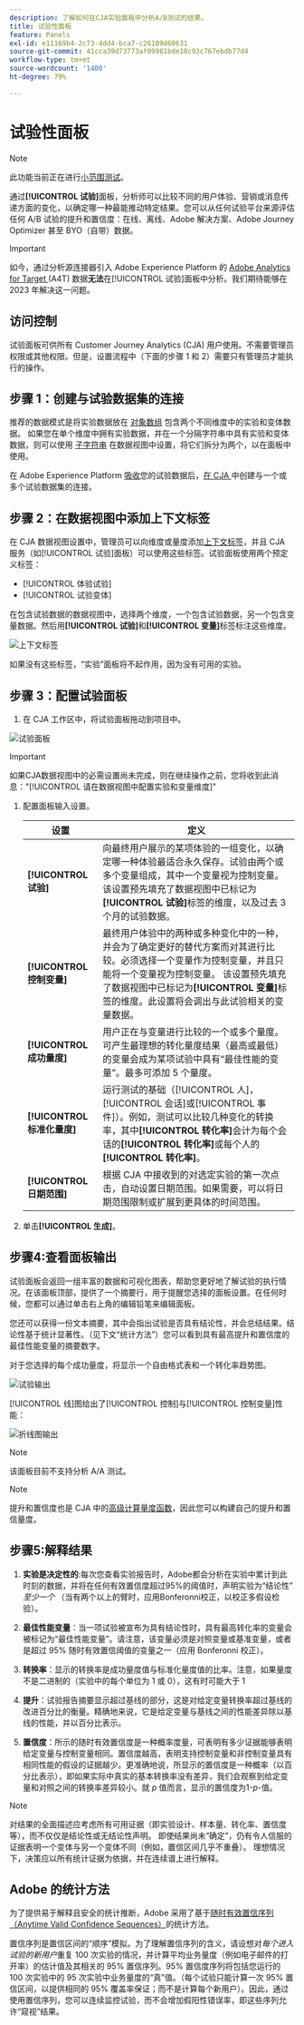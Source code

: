 ```yaml
---
description: 了解如何在CJA实验面板中分析A/B测试的结果。
title: 试验性面板
feature: Panels
exl-id: e11169b4-2c73-4dd4-bca7-c26189d60631
source-git-commit: 41cca39d73773af09981bde10c93c767ebdb77d4
workflow-type: tm+mt
source-wordcount: '1400'
ht-degree: 79%

---
```


# 试验性面板

>[!NOTE]
>
>此功能当前正在进行[小范围测试](/help/release-notes/releases.md)。

通过&#x200B;**[!UICONTROL 试验]**&#x200B;面板，分析师可以比较不同的用户体验、营销或消息传递方面的变化，以确定哪一种最能推动特定结果。您可以从任何试验平台来源评估任何 A/B 试验的提升和置信度：在线、离线、Adobe 解决方案、Adobe Journey Optimizer 甚至 BYO（自带）数据。 

>[!IMPORTANT]
>
>如今，通过分析源连接器引入 Adobe Experience Platform 的 [Adobe Analytics for Target ](https://experienceleague.adobe.com/docs/target/using/integrate/a4t/a4t.html?lang=zh-Hans)(A4T) 数据&#x200B;**无法**&#x200B;在[!UICONTROL 试验]面板中分析。我们期待能够在 2023 年解决这一问题。

## 访问控制

试验面板可供所有 Customer Journey Analytics (CJA) 用户使用。不需要管理员权限或其他权限。但是，设置流程中（下面的步骤 1 和 2）需要只有管理员才能执行的操作。

## 步骤 1：创建与试验数据集的连接

推荐的数据模式是将实验数据放在 [对象数组](https://experienceleague.adobe.com/docs/experience-platform/xdm/ui/fields/array.html?lang=en) 包含两个不同维度中的实验和变体数据。 如果您在单个维度中拥有实验数据，并在一个分隔字符串中具有实验和变体数据，则可以使用 [子字符串](/help/data-views/component-settings/substring.md) 在数据视图中设置，将它们拆分为两个，以在面板中使用。

在 Adobe Experience Platform [吸收](https://experienceleague.adobe.com/docs/experience-platform/ingestion/home.html?lang=zh-Hans)您的试验数据后，[在 CJA ](/help/connections/create-connection.md)中创建与一个或多个试验数据集的连接。

## 步骤 2：在数据视图中添加上下文标签

在 CJA 数据视图设置中，管理员可以向维度或量度添加[上下文标签](/help/data-views/component-settings/overview.md)，并且 CJA 服务（如[!UICONTROL 试验]面板）可以使用这些标签。试验面板使用两个预定义标签：

* [!UICONTROL 体验试验]
* [!UICONTROL 试验变体]

在包含试验数据的数据视图中，选择两个维度，一个包含试验数据，另一个包含变量数据。然后用&#x200B;**[!UICONTROL 试验]**&#x200B;和&#x200B;**[!UICONTROL 变量]**&#x200B;标签标注这些维度。

![上下文标签](assets/context-label.png)

如果没有这些标签，“实验”面板将不起作用，因为没有可用的实验。

## 步骤 3：配置试验面板

1. 在 CJA 工作区中，将试验面板拖动到项目中。

![试验面板](assets/experiment.png)

>[!IMPORTANT]
>如果CJA数据视图中的必需设置尚未完成，则在继续操作之前，您将收到此消息：&quot;[!UICONTROL 请在数据视图中配置实验和变量维度]&quot;

1. 配置面板输入设置。

   | 设置 | 定义 |
   | --- | --- |
   | **[!UICONTROL 试验]** | 向最终用户展示的某项体验的一组变化，以确定哪一种体验最适合永久保存。试验由两个或多个变量组成，其中一个变量视为控制变量。该设置预先填充了数据视图中已标记为&#x200B;**[!UICONTROL 试验]**&#x200B;标签的维度，以及过去 3 个月的试验数据。 |
   | **[!UICONTROL 控制变量]** | 最终用户体验中的两种或多种变化中的一种，并会为了确定更好的替代方案而对其进行比较。必须选择一个变量作为控制变量，并且只能将一个变量视为控制变量。 该设置预先填充了数据视图中已标记为&#x200B;**[!UICONTROL 变量]**&#x200B;标签的维度。此设置将会调出与此试验相关的变量数据。 |
   | **[!UICONTROL 成功量度]** | 用户正在与变量进行比较的一个或多个量度。可产生最理想的转化量度结果（最高或最低）的变量会成为某项试验中具有“最佳性能的变量”。最多可添加 5 个量度。 |
   | **[!UICONTROL 标准化量度]** | 运行测试的基础（[!UICONTROL 人]，[!UICONTROL 会话]或[!UICONTROL 事件]）。例如，测试可以比较几种变化的转换率，其中&#x200B;**[!UICONTROL 转化率]**&#x200B;会计为每个会话的&#x200B;**[!UICONTROL 转化率]**&#x200B;或每个人的&#x200B;**[!UICONTROL 转化率]**。 |
   | **[!UICONTROL 日期范围]** | 根据 CJA 中接收到的对选定实验的第一次点击，自动设置日期范围。如果需要，可以将日期范围限制或扩展到更具体的时间范围。 |

1. 单击&#x200B;**[!UICONTROL 生成]**。

## 步骤4:查看面板输出

试验面板会返回一组丰富的数据和可视化图表，帮助您更好地了解试验的执行情况。在该面板顶部，提供了一个摘要行，用于提醒您选择的面板设置。在任何时候，您都可以通过单击右上角的编辑铅笔来编辑面板。

您还可以获得一份文本摘要，其中会指出试验是否具有结论性，并会总结结果。结论性基于统计显著性。（见下文“统计方法”）您可以看到具有最高提升和置信度的最佳性能变量的摘要数字。

对于您选择的每个成功量度，将显示一个自由格式表和一个转化率趋势图。

![试验输出](assets/exp-output1.png)

[!UICONTROL 线]图给出了[!UICONTROL 控制]与[!UICONTROL 控制变量]性能：

![折线图输出](assets/exp-output2.png)

>[!NOTE]
>
>该面板目前不支持分析 A/A 测试。

>[!NOTE]
>
>提升和置信度也是 CJA 中的[高级计算量度函数](/help/components/calc-metrics/cm-adv-functions.md)，因此您可以构建自己的提升和置信量度。

## 步骤5:解释结果

1. **实验是决定性的**:每次您查看实验报告时，Adobe都会分析在实验中累计到此时刻的数据，并将在任何有效置信度超过95%的阈值时，声明实验为“结论性” *至少一个* （当有两个以上的臂时，应用Bonferonni校正，以校正多假设检验）。

2. **最佳性能变量**：当一项试验被宣布为具有结论性时，具有最高转化率的变量会被标记为“最佳性能变量”。请注意，该变量必须是对照变量或基准变量，或者是超过 95% 随时有效置信阈值的变量之一（应用 Bonferonni 校正）。

3. **转换率**：显示的转换率是成功量度值与标准化量度值的比率。注意，如果量度不是二进制的（实验中的每个单位为 1 或 0），这有时可能大于 1

4. **提升**：试验报告摘要显示超过基线的部分，这是对给定变量转换率超过基线的改进百分比的衡量。精确地来说，它是给定变量与基线之间的性能差异除以基线的性能，并以百分比表示。

5. **置信度**：所示的随时有效置信度是一种概率度量，可表明有多少证据能够表明给定变量与控制变量相同。置信度越高，表明支持控制变量和非控制变量具有相同性能的假设的证据越少。更准确地说，所显示的置信度是一种概率（以百分比表示），即如果实际中真实的基本转换率没有差异，我们会观察到给定变量和对照之间的转换率差异较小。就 *p* 值而言，显示的置信度为1-*p*-值。

>[!NOTE]
>
>对结果的全面描述应考虑所有可用证据（即实验设计、样本量、转化率、置信度等），而不仅仅是结论性或无结论性声明。 即使结果尚未“确定”，仍有令人信服的证据表明一个变体与另一个变体不同（例如，置信区间几乎不重叠）。 理想情况下，决策应以所有统计证据为依据，并在连续谱上进行解释。

## Adobe 的统计方法

为了提供易于解释且安全的统计推断，Adobe 采用了基于[随时有效置信序列（Anytime Valid Confidence Sequences）](https://doi.org/10.48550/arXiv.2103.06476)的统计方法。

置信序列是置信区间的“顺序”模拟。为了理解置信序列的含义，请设想对&#x200B;*每个进入试验的新用户*&#x200B;重复 100 次实验的情况，并计算平均业务量度（例如电子邮件的打开率）的估计值及其相关的 95% 置信序列。95% 置信度序列将包括您运行的 100 次实验中的 95 次实验中业务量度的“真”值。（每个试验只能计算一次 95% 置信区间，以提供相同的 95% 覆盖率保证；而不是计算每个新用户）。因此，通过使用置信序列，您可以连续监控试验，而不会增加假阳性错误率，即这些序列允许“窥视”结果。
